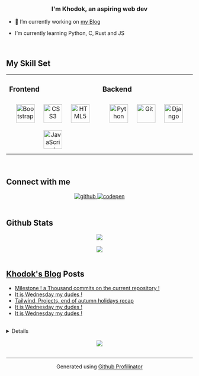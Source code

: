 ### <div align="center">I'm Khodok, an aspiring web dev</div>  


- 🔭 I’m currently working on [my Blog](https://github.com/Khoding/khoBlog)  


- I’m currently learning Python, C, Rust and JS  


<br/>  


## My Skill Set  
<table><tr><td valign="top" width="50%">



### Frontend  
<div align="center">  
<img style="margin: 10px" src="https://profilinator.rishav.dev/skills-assets/bootstrap-plain.svg" alt="Bootstrap" height="50" />  
<img style="margin: 10px" src="https://profilinator.rishav.dev/skills-assets/css3-original-wordmark.svg" alt="CSS3" height="50" />  
<img style="margin: 10px" src="https://profilinator.rishav.dev/skills-assets/html5-original-wordmark.svg" alt="HTML5" height="50" />  
<img style="margin: 10px" src="https://profilinator.rishav.dev/skills-assets/javascript-original.svg" alt="JavaScript" height="50" />  
</div>

</td><td valign="top" width="50%">

### Backend  
<div align="center">  
<img style="margin: 10px" src="https://profilinator.rishav.dev/skills-assets/python-original.svg" alt="Python" height="50" />  
<img style="margin: 10px" src="https://profilinator.rishav.dev/skills-assets/git-scm-icon.svg" alt="Git" height="50" />  
<img style="margin: 10px" src="https://profilinator.rishav.dev/skills-assets/django-original.svg" alt="Django" height="50" />  
</div>

</td></tr></table>  

<br/>  


## Connect with me  
<div align="center">
<a href="https://github.com/Khoding" target="_blank">
<img src=https://img.shields.io/badge/github-%2324292e.svg?&style=for-the-badge&logo=github&logoColor=white alt=github style="margin-bottom: 5px;" />
</a>
<a href="https://codepen.com/Khodok" target="_blank">
<img src=https://img.shields.io/badge/codepen-%23131417.svg?&style=for-the-badge&logo=codepen&logoColor=white alt=codepen style="margin-bottom: 5px;" />
</a>  
</div>  


<br/>  


## Github Stats  
<div align="center"><img src="https://github-readme-stats.vercel.app/api?username=Khoding&show_icons=true&count_private=true&hide_border=true" align="center" /></div>  

<br/>  

<div align="center"><img src="https://github-readme-streak-stats.herokuapp.com?user=Khoding&theme=shades-of-purple" align="center" /></div>

<br/>  


## [Khodok's Blog] Posts  
<!-- BLOG-POST-LIST:START -->
- [Milestone ! a Thousand commits on the current repository !](https://www.khodok.xyz/post/milestone-a-thousand-commits-on-the-current-repository/)
- [It is Wednesday my dudes !](https://www.khodok.xyz/post/it-is-wednesday-my-dudes-10/)
- [Tailwind, Projects, end of autumn holidays recap](https://www.khodok.xyz/post/tailwind-projects-end-of-autumn-holidays-recap/)
- [It is Wednesday my dudes !](https://www.khodok.xyz/post/it-is-wednesday-my-dudes-9/)
- [It is Wednesday my dudes !](https://www.khodok.xyz/post/it-is-wednesday-my-dudes-8/)
<!-- BLOG-POST-LIST:END -->  

<br/>  

<details><div align="center"><img src="https://spotify-github-profile.vercel.app/api/view?uid=spotrut-j&cover_image=true&theme=default" /></div></details>  

<br/>  

<div align="center">
<img src="https://komarev.com/ghpvc/?username=Khoding&&style=flat-square" align="center" />
</div>  

<br />

----
<div align="center">Generated using <a href="https://profilinator.rishav.dev/" target="_blank">Github Profilinator</a></div>

[khodok's blog]: https://khoding.github.io/Khodirect/khoBlog "Khodok's Blog"
